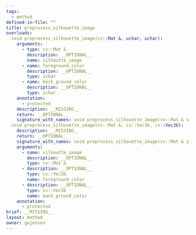 ```yaml
---
tags:
  - method
defined-in-file: ""
title: preprocess_silhouette_image
overloads:
  void preprocess_silhouette_image(cv::Mat &, uchar, uchar):
    arguments:
      - type: cv::Mat &
        description: __OPTIONAL__
        name: silhoutte_image
      - name: foreground_color
        description: __OPTIONAL__
        type: uchar
      - name: back_ground_color
        description: __OPTIONAL__
        type: uchar
    annotation:
      - protected
    description: __MISSING__
    return: __OPTIONAL__
    signature_with_names: void preprocess_silhouette_image(cv::Mat & silhoutte_image, uchar foreground_color, uchar back_ground_color)
  void preprocess_silhouette_image(cv::Mat &, cv::Vec3b, cv::Vec3b):
    description: __MISSING__
    return: __OPTIONAL__
    signature_with_names: void preprocess_silhouette_image(cv::Mat & silhoutte_image, cv::Vec3b foreground_color, cv::Vec3b back_ground_color)
    arguments:
      - name: silhoutte_image
        description: __OPTIONAL__
        type: cv::Mat &
      - description: __OPTIONAL__
        type: cv::Vec3b
        name: foreground_color
      - description: __OPTIONAL__
        type: cv::Vec3b
        name: back_ground_color
    annotation:
      - protected
brief: __MISSING__
layout: method
owner: gwjensen
---
```

